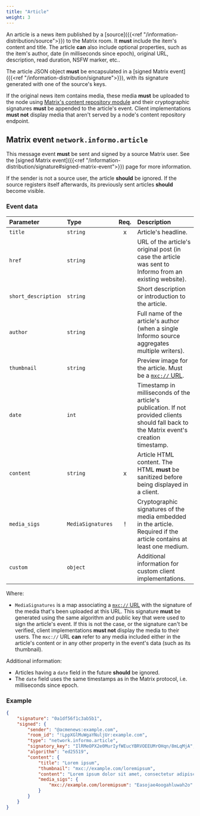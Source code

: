 ```yaml
---
title: "Article"
weight: 3
---
```


An article is a news item published by a [source]({{<ref
"/information-distribution/source">}}) to the Matrix room. It **must** include
the item's content and title. The article **can** also include optional
properties, such as the item's author, date (in milliseconds since epoch),
original URL, description, read duration, NSFW marker, etc..

The article JSON object **must** be encapsulated in a [signed Matrix
event]({{<ref "/information-distribution/signature">}}), with its signature
generated with one of the source's keys.

If the original news item contains media, these media **must** be uploaded to
the node using [Matrix's content repository
module](https://matrix.org/docs/spec/client_server/r0.4.0.html#id112) and their
cryptographic signatures **must** be appended to the article's event. Client
implementations **must not** display media that aren't served by a node's
content repository endpoint.

## Matrix event `network.informo.article`

This message event **must** be sent and signed by a source Matrix user. See the
[signed Matrix event]({{<ref
"/information-distribution/signature#signed-matrix-event">}}) page for more
information.

If the sender is not a source user, the article **should** be ignored. If the
source registers itself afterwards, its previously sent articles **should**
become visible.

### Event data

| Parameter           | Type              | Req. | Description                                                                                                                                |
|:--------------------|:------------------|:----:|:-------------------------------------------------------------------------------------------------------------------------------------------|
| `title`             | `string`          |  x   | Article's headline.                                                                                                                        |
| `href`              | `string`          |      | URL of the article's original post (in case the article was sent to Informo from an existing website).                                     |
| `short_description` | `string`          |      | Short description or introduction to the article.                                                                                          |
| `author`            | `string`          |      | Full name of the article's author (when a single Informo source aggregates multiple writers).                                              |
| `thumbnail`         | `string`          |      | Preview image for the article. Must be a [`mxc://` URL](https://matrix.org/docs/spec/client_server/r0.4.0.html#id112).                     |
| `date`              | `int`             |      | Timestamp in milliseconds of the article's publication. If not provided clients should fall back to the Matrix event's creation timestamp. |
| `content`           | `string`          |  x   | Article HTML content. The HTML **must** be sanitized before being displayed in a client.                                                   |
| `media_sigs`        | `MediaSignatures` |  !   | Cryptographic signatures of the media embedded in the article. Required if the article contains at least one medium.                       |
| `custom`            | `object`          |      | Additional information for custom client implementations.                                                                                  |

Where:

* `MediaSignatures` is a map associating a [`mxc://`
  URL](https://matrix.org/docs/spec/client_server/r0.4.0.html#id112) with the
  signature of the media that's been uploaded at this URL. This signature
  **must** be generated using the same algorithm and public key that were used
  to sign the article's event. If this is not the case, or the signature can't
  be verified, client implementations **must not** display the media to their
  users. The `mxc://` URL **can** refer to any media included either in the
  article's content or in any other property in the event's data (such as its
  thumbnail).

Additional information:

- Articles having a `date` field in the future **should** be ignored.
- The `date` field uses the same timestamps as in the Matrix protocol, i.e.
  milliseconds since epoch.

### Example

```json
{
    "signature": "0a1df56f1c3ab5b1",
    "signed": {
        "sender": "@acmenews:example.com",
        "room_id": "!LppXGlMuWgaYNuljUr:example.com",
        "type": "network.informo.article",
        "signatory_key": "IlRMeOPX2e0MurIyfWEucYBRVOEEUMrOHqn/8mLqMjA",
        "algorithm": "ed25519",
        "content": {
            "title": "Lorem ipsum",
            "thumbnail": "mxc://example.com/loremipsum",
            "content": "Lorem ipsum dolor sit amet, consectetur adipiscing elit.",
            "media_sigs": {
                "mxc://example.com/loremipsum": "Easojae4oogahluwah2o"
            }
        }
    }
}
```

